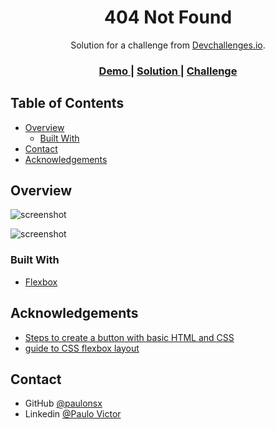 <h1 align="center">404 Not Found</h1>

<div align="center">
   Solution for a challenge from  <a href="http://devchallenges.io" target="_blank">Devchallenges.io</a>.
</div>

<div align="center">
    <h3>
    <a href="https://classy-kitten-394bb0.netlify.app/">
      Demo
    </a>
    <span> | </span>
    <a href="https://devchallenges.io/solutions/NfYPFPkxoMy7RHGreD0j">
      Solution
    </a>
    <span> | </span>
    <a href="https://devchallenges.io/challenges/wBunSb7FPrIepJZAg0sY">
      Challenge
    </a>
  </h3>
</div>

## Table of Contents

- [Overview](#overview)
  - [Built With](#built-with)
- [Contact](#contact)
- [Acknowledgements](#acknowledgements)


## Overview

![screenshot](https://github.com/paulonsx/404-not-found-challenge/blob/main/assets/img/screenshot.png)


![screenshot](https://github.com/paulonsx/404-not-found-challenge/blob/main/assets/img/screenshot2.jpeg)

### Built With

- [Flexbox](https://www.w3schools.com/css/css3_flexbox.asp)

## Acknowledgements


- [Steps to create a button with basic HTML and CSS](https://metodoprogramar.com.br/como-criar-um-botao-animado-com-html-e-css/)
- [guide to CSS flexbox layout](https://css-tricks.com/snippets/css/a-guide-to-flexbox/)

## Contact

- GitHub [@paulonsx](https://github.com/paulonsx)
- Linkedin [@Paulo Victor](https://www.linkedin.com/in/paulo-nsx/)
